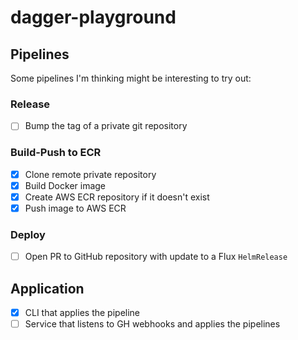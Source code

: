 # dagger-playground

## Pipelines

Some pipelines I'm thinking might be interesting to try out:

### Release

- [ ] Bump the tag of a private git repository

### Build-Push to ECR

- [x] Clone remote private repository
- [x] Build Docker image
- [x] Create AWS ECR repository if it doesn't exist
- [x] Push image to AWS ECR

### Deploy

- [ ] Open PR to GitHub repository with update to a Flux `HelmRelease`

## Application

- [x] CLI that applies the pipeline
- [ ] Service that listens to GH webhooks and applies the pipelines
